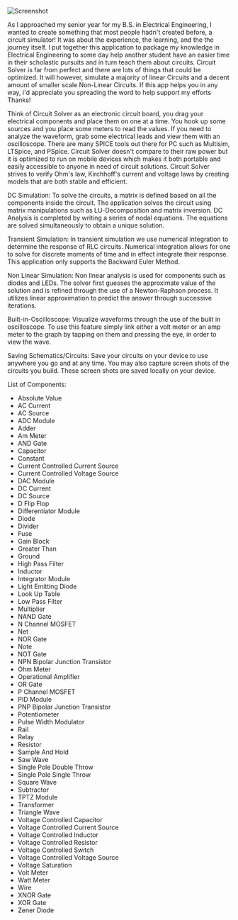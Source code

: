 ![Screenshot](https://github.com/SummersEdge23/Circuit-Solver-Web/tree/master/images/BoostConverter.png)

As I approached my senior year for my B.S. in Electrical Engineering, I wanted to create something that most people hadn't created before, a circuit simulator! It was about the experience, the learning, and the the journey itself. I put together this application to package my knowledge in Electrical Engineering to some day help another student have an easier time in their scholastic pursuits and in turn teach them about circuits. Circuit Solver is far from perfect and there are lots of things that could be optimized. It will however, simulate a majority of linear Circuits and a decent amount of smaller scale Non-Linear Circuits. If this app helps you in any way, i'd appreciate you spreading the word to help support my efforts Thanks!

Think of Circuit Solver as an electronic circuit board, you drag your electrical components and place them on one at a time. You hook up some sources and you place some meters to read the values. If you need to analyze the waveform, grab some electrical leads and view them with an oscilloscope. There are many SPICE tools out there for PC such as Multisim, LTSpice, and PSpice. Circuit Solver doesn't compare to their raw power but it is optimized to run on mobile devices which makes it both portable and easily accessible to anyone in need of circuit solutions. Circuit Solver strives to verify Ohm's law, Kirchhoff's current and voltage laws by creating models that are both stable and efficient.

DC Simulation: To solve the circuits, a matrix is defined based on all the components inside the circuit. The application solves the circuit using matrix manipulations such as LU-Decomposition and matrix inversion. DC Analysis is completed by writing a series of nodal equations. The equations are solved simultaneously to obtain a unique solution.

Transient Simulation: In transient simulation we use numerical integration to determine the response of RLC circuits. Numerical integration allows for one to solve for discrete moments of time and in effect integrate their response. This application only supports the Backward Euler Method.

Non Linear Simulation: Non linear analysis is used for components such as diodes and LEDs. The solver first guesses the approximate value of the solution and is refined through the use of a Newton-Raphson process. It utilizes linear approximation to predict the answer through successive iterations.

Built-in-Oscilloscope: Visualize waveforms through the use of the built in oscilloscope. To use this feature simply link either a volt meter or an amp meter to the graph by tapping on them and pressing the eye, in order to view the wave.

Saving Schematics/Circuits: Save your circuits on your device to use anywhere you go and at any time. You may also capture screen shots of the circuits you build. These screen shots are saved locally on your device.

List of Components:
+ Absolute Value
+ AC Current
+ AC Source
+ ADC Module
+ Adder
+ Am Meter
+ AND Gate
+ Capacitor
+ Constant
+ Current Controlled Current Source
+ Current Controlled Voltage Source
+ DAC Module
+ DC Current
+ DC Source
+ D Flip Flop
+ Differentiator Module
+ Diode
+ Divider
+ Fuse
+ Gain Block
+ Greater Than
+ Ground
+ High Pass Filter
+ Inductor
+ Integrator Module
+ Light Emitting Diode
+ Look Up Table
+ Low Pass Filter
+ Multiplier
+ NAND Gate
+ N Channel MOSFET
+ Net
+ NOR Gate
+ Note
+ NOT Gate
+ NPN Bipolar Junction Transistor
+ Ohm Meter
+ Operational Amplifier
+ OR Gate
+ P Channel MOSFET
+ PID Module
+ PNP Bipolar Junction Transistor
+ Potentiometer
+ Pulse Width Modulator
+ Rail
+ Relay
+ Resistor
+ Sample And Hold
+ Saw Wave
+ Single Pole Double Throw
+ Single Pole Single Throw
+ Square Wave
+ Subtractor
+ TPTZ Module
+ Transformer
+ Triangle Wave
+ Voltage Controlled Capacitor
+ Voltage Controlled Current Source
+ Voltage Controlled Inductor
+ Voltage Controlled Resistor
+ Voltage Controlled Switch
+ Voltage Controlled Voltage Source
+ Voltage Saturation
+ Volt Meter
+ Watt Meter
+ Wire
+ XNOR Gate
+ XOR Gate
+ Zener Diode 
